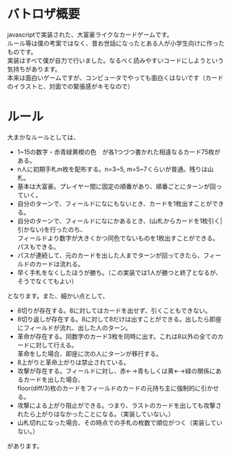 # バトロザ概要
javascriptで実装された、大富豪ライクなカードゲームです。  
ルール等は僕の考案ではなく、昔お世話になったとある人が小学生向けに作ったものです。  
実装はすべて僕が自力で行いました。なるべく読みやすいコードにしようという気持ちがあります。  
本来は面白いゲームですが、コンピュータでやっても面白くはないです（カードのイラストと、対面での緊張感がキモなので）  

# ルール
大まかなルールとしては、
* 1~15の数字・赤青緑黄橙の色　が各1つづつ書かれた相違なるカード75枚がある。
* n人に初期手札m枚を配布する。n=3~5, m=5~7くらいが普通。残りは山札。
* 基本は大富豪。プレイヤー間に固定の順番があり、順番ごとにターンが回っていく。
* 自分のターンで、フィールドになにもないとき、カードを1枚出すことができる。
* 自分のターンで、フィールドになにかあるとき、(山札からカードを1枚引く|引かない)を行ったのち、  
  フィールドより数字が大きくかつ同色でないものを1枚出すことができる。パスもできる。
* パスが連続して、元のカードを出した人までターンが回ってきたら、フィールドのカードは流れる。
* 早く手札をなくしたほうが勝ち。（この実装では1人が勝つと終了となるが、そうでなくてもよい）

となります。また、細かい点として、
* 8切りが存在する。8に対してはカードを出せず、引くこともできない。
* 8切り返しが存在する。8に対して8だけは出すことができる。出したら即座にフィールドが流れ、出した人のターン。
* 革命が存在する。同数字のカード3枚を同時に出す。これは8以外の全てのカードに対して行える。  
  革命をした場合、即座に次の人にターンが移行する。
* 8上がりと革命上がりは禁止されている。
* 攻撃が存在する。フィールドに対し、赤←→青もしくは黄←→緑の関係にあるカードを出した場合、  
  floor(diff/3)枚のカードをフィールドのカードの元持ち主に強制的に引かせる。
* 攻撃による上がり阻止ができる。つまり、ラストのカードを出しても攻撃されたら上がりはなかったことになる。（実装していない。）
* 山札切れになった場合、その時点での手札の枚数で順位がつく（実装していない。）

があります。
